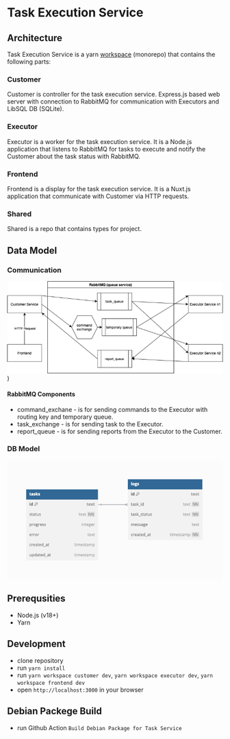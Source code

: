 # Task Execution Service

## Architecture

Task Execution Service is a yarn [workspace](https://yarnpkg.com/features/workspaces) (monorepo) that contains the following parts:

### Customer

Customer is controller for the task execution service. Express.js based web server with connection to RabbitMQ for communication with Executors and LibSQL DB (SQLite).

### Executor

Executor is a worker for the task execution service. It is a Node.js application that listens to RabbitMQ for tasks to execute and notify the Customer about the task status with RabbitMQ.

### Frontend

Frontend is a display for the task execution service. It is a Nuxt.js application that communicate with Customer via HTTP requests.

### Shared

Shared is a repo that contains types for project.

## Data Model

### Communication

![Communication Model](/assets/Service%20Model.png))

#### RabbitMQ Components

- command_exchane - is for sending commands to the Executor with routing key and temporary queue.
- task_exchange - is for sending task to the Executor.
- report_queue - is for sending reports from the Executor to the Customer.

### DB Model

![Database Model](/assets/DB%20model.png)

## Prerequsities

- Node.js (v18+)
- Yarn

## Development

- clone repository
- run `yarn install`
- run `yarn workspace customer dev`, `yarn workspace executor dev`, `yarn workspace frontend dev`
- open `http://localhost:3000` in your browser

## Debian Packege Build

- run Github Action `Build Debian Package for Task Service`
